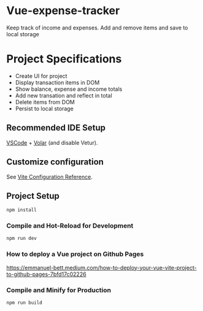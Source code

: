# Vue-expense-tracker
Keep track of income and expenses. Add and remove items and save to local storage

# Project Specifications
- Create UI for project
- Display transaction items in DOM
- Show balance, expense and income totals
- Add new transation and reflect in total
- Delete items from DOM
- Persist to local storage

## Recommended IDE Setup

[VSCode](https://code.visualstudio.com/) + [Volar](https://marketplace.visualstudio.com/items?itemName=Vue.volar) (and disable Vetur).

## Customize configuration

See [Vite Configuration Reference](https://vitejs.dev/config/).

## Project Setup

```sh
npm install
```

### Compile and Hot-Reload for Development

```sh
npm run dev
```
### How to deploy a Vue project on Github Pages
https://emmanuel-bett.medium.com/how-to-deploy-your-vue-vite-project-to-github-pages-7bfd17c02226

### Compile and Minify for Production

```sh
npm run build
```
